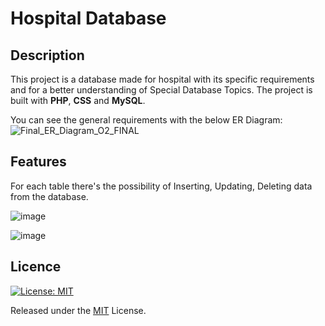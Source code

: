 # Hospital Database

## Description
This project is a database made for hospital with its specific requirements and for a better understanding of Special Database Topics. 
The project is built with **PHP**, **CSS** and **MySQL**.

You can see the general requirements with the below ER Diagram:
![Final_ER_Diagram_O2_FINAL](https://github.com/nickarabidis/Hospital-Database/assets/75751845/6f666cc9-6ca5-4b0e-b0ac-1db6e1cbaf25)


## Features
For each table there's the possibility of Inserting, Updating, Deleting data from the database.

![image](https://github.com/nickarabidis/Hospital-Database/assets/75751845/94edf1cd-70bb-4ae0-b053-e4f98f2a1a97)

![image](https://github.com/nickarabidis/Hospital-Database/assets/75751845/716f0706-498c-47f3-8404-36d601f12eb8)


## Licence
[![License: MIT](https://img.shields.io/badge/License-MIT-yellow.svg)](https://opensource.org/licenses/MIT)

Released under the [MIT](https://github.com/nickarabidis/Hospital-Database/blob/main/LICENSE) License.
